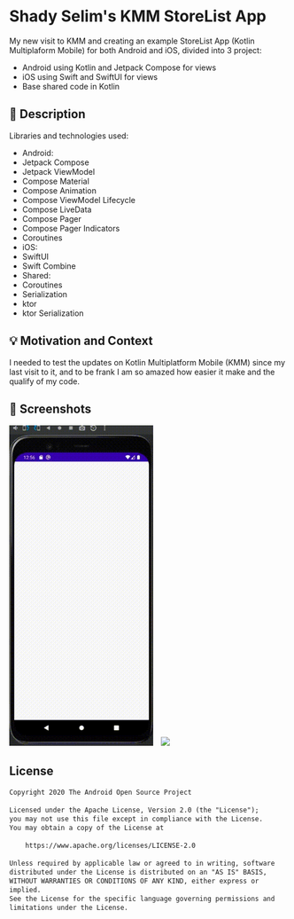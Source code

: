 # Shady Selim's KMM StoreList App
My new visit to KMM and creating an example StoreList App (Kotlin Multiplaform Mobile) for both Android and iOS, divided into 3 project:
 - Android using Kotlin and Jetpack Compose for views
 - iOS using Swift and SwiftUI for views
 - Base shared code in Kotlin

## :scroll: Description
Libraries and technologies used:
 - Android:
  - Jetpack Compose
  - Jetpack ViewModel
  - Compose Material
  - Compose Animation
  - Compose ViewModel Lifecycle
  - Compose LiveData
  - Compose Pager
  - Compose Pager Indicators
  - Coroutines
 - iOS:
  - SwiftUI
  - Swift Combine
 - Shared: 
  - Coroutines
  - Serialization
  - ktor
  - ktor Serialization

## :bulb: Motivation and Context
I needed to test the updates on Kotlin Multiplatform Mobile (KMM) since my last visit to it, and to be frank I am so amazed how easier it make and the qualify of my code.

## :camera_flash: Screenshots
<img src="/KMM_Android.gif" width="260">&emsp;<img src="/KMM_iOS.gif" width="260">

## License
```
Copyright 2020 The Android Open Source Project

Licensed under the Apache License, Version 2.0 (the "License");
you may not use this file except in compliance with the License.
You may obtain a copy of the License at

    https://www.apache.org/licenses/LICENSE-2.0

Unless required by applicable law or agreed to in writing, software
distributed under the License is distributed on an "AS IS" BASIS,
WITHOUT WARRANTIES OR CONDITIONS OF ANY KIND, either express or implied.
See the License for the specific language governing permissions and
limitations under the License.
```

